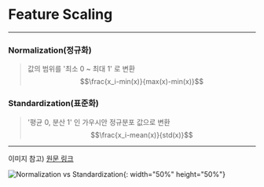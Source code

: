 # Feature Scaling
---
### Normalization(정규화)
> 값의 범위를 '최소 0 ~ 최대 1' 로 변환
$$\frac{x_i-min(x)}{max(x)-min(x)}$$


### Standardization(표준화)
> '평균 0, 분산 1' 인 가우시안 정규분포 값으로 변환
$$\frac{x_i-mean(x)}{std(x)}$$

---
이미지 참고) [원문 링크](https://www.analyticsvidhya.com/blog/2020/04/feature-scaling-machine-learning-normalization-standardization/)

![Normalization vs Standardization](https://cdn.analyticsvidhya.com/wp-content/uploads/2020/03/NormVsStand_box_plots-1.png){: width="50%" height="50%"}